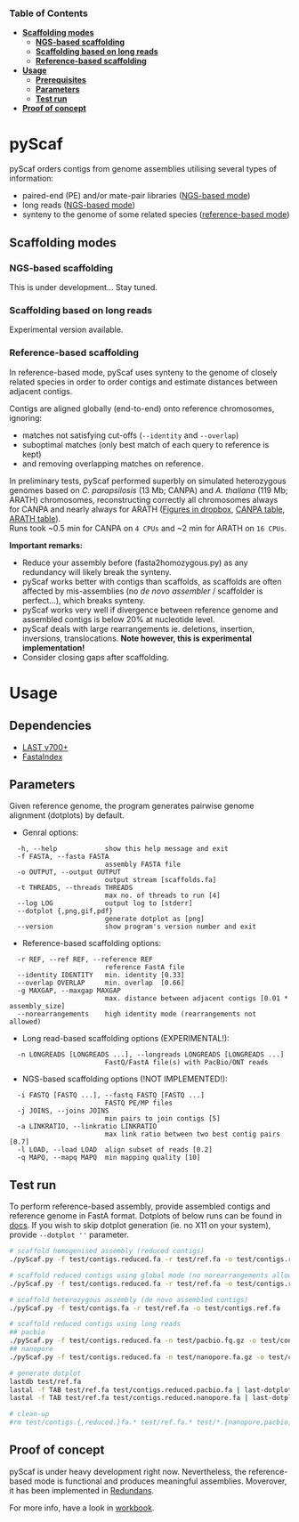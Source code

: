 ### Table of Contents
- **[Scaffolding modes](#scaffolding-modes)**
  - **[NGS-based scaffolding](#ngs-based-scaffolding)**
  - **[Scaffolding based on long reads](#scaffolding-based-on-long-reads)**
  - **[Reference-based scaffolding](#reference-based-scaffolding)**
- **[Usage](#usage)**
  - **[Prerequisites](#prerequisites)**  
  - **[Parameters](#parameters)**  
  - **[Test run](#test-run)**  
- **[Proof of concept](#proof-of-concept)**

# pyScaf

pyScaf orders contigs from genome assemblies utilising several types of information:
- paired-end (PE) and/or mate-pair libraries ([NGS-based mode](#ngs-based-scaffolding))
- long reads ([NGS-based mode](#scaffolding-based-on-long-reads))
- synteny to the genome of some related species ([reference-based mode](#reference-based-scaffolding))

## Scaffolding modes

### NGS-based scaffolding
This is under development... Stay tuned. 

### Scaffolding based on long reads
Experimental version available.

### Reference-based scaffolding
In reference-based mode, pyScaf uses synteny to the genome of closely related species in order to order contigs and estimate distances between adjacent contigs.

Contigs are aligned globally (end-to-end) onto reference chromosomes, ignoring:
- matches not satisfying cut-offs (`--identity` and `--overlap`)
- suboptimal matches (only best match of each query to reference is kept) 
- and removing overlapping matches on reference. 

In preliminary tests, pyScaf performed superbly on simulated heterozygous genomes based on *C. parapsilosis* (13 Mb; CANPA) and *A. thaliana* (119 Mb; ARATH) chromosomes, reconstructing correctly all chromosomes always for CANPA and nearly always for ARATH ([Figures in dropbox](https://www.dropbox.com/sh/bb7lwggo40xrwtc/AAAZ7pByVQQQ-WhUXZVeJaZVa/pyScaf?dl=0), [CANPA table](https://docs.google.com/spreadsheets/d/1InBExy-qKDLj-upd8tlPItVSKc4mLepZjZxB31ii9OY/edit#gid=2036953672), [ARATH table](https://docs.google.com/spreadsheets/d/1InBExy-qKDLj-upd8tlPItVSKc4mLepZjZxB31ii9OY/edit#gid=1920757821)).  
Runs took ~0.5 min for CANPA on `4 CPUs` and ~2 min for ARATH on `16 CPUs`. 

**Important remarks:**
- Reduce your assembly before (fasta2homozygous.py) as any redundancy will likely break the synteny.
- pyScaf works better with contigs than scaffolds, as scaffolds are often affected by mis-assemblies (no *de novo assembler* / scaffolder is perfect...), which breaks synteny. 
- pyScaf works very well if divergence between reference genome and assembled contigs is below 20% at nucleotide level. 
- pyScaf deals with large rearrangements ie. deletions, insertion, inversions, translocations. **Note however, this is experimental implementation!**
- Consider closing gaps after scaffolding. 

# Usage

## Dependencies
- [LAST v700+](http://last.cbrc.jp/)
- [FastaIndex](https://github.com/lpryszcz/FastaIndex)

## Parameters

Given reference genome, the program generates pairwise genome alignment (dotplots) by default. 

- Genral options:
```
  -h, --help            show this help message and exit
  -f FASTA, --fasta FASTA
                        assembly FASTA file
  -o OUTPUT, --output OUTPUT
                        output stream [scaffolds.fa]
  -t THREADS, --threads THREADS
                        max no. of threads to run [4]
  --log LOG             output log to [stderr]
  --dotplot {,png,gif,pdf}
                        generate dotplot as [png]
  --version             show program's version number and exit
```
- Reference-based scaffolding options:
```
  -r REF, --ref REF, --reference REF
                        reference FastA file
  --identity IDENTITY   min. identity [0.33]
  --overlap OVERLAP     min. overlap  [0.66]
  -g MAXGAP, --maxgap MAXGAP
                        max. distance between adjacent contigs [0.01 * assembly_size]
  --norearrangements    high identity mode (rearrangements not allowed)
```
- Long read-based scaffolding options (EXPERIMENTAL!): 
```
  -n LONGREADS [LONGREADS ...], --longreads LONGREADS [LONGREADS ...]
                        FastQ/FastA file(s) with PacBio/ONT reads
```
- NGS-based scaffolding options (!NOT IMPLEMENTED!):
```
  -i FASTQ [FASTQ ...], --fastq FASTQ [FASTQ ...]
                        FASTQ PE/MP files
  -j JOINS, --joins JOINS
                        min pairs to join contigs [5]
  -a LINKRATIO, --linkratio LINKRATIO
                        max link ratio between two best contig pairs [0.7]
  -l LOAD, --load LOAD  align subset of reads [0.2]
  -q MAPQ, --mapq MAPQ  min mapping quality [10]
```

## Test run
To perform reference-based assembly, provide assembled contigs and reference genome in FastA format.
Dotplots of below runs can be found in [docs](/docs).
If you wish to skip dotplot generation (ie. no X11 on your system), provide `--dotplot ''` parameter. 

```bash
# scaffold homogenised assembly (reduced contigs)
./pyScaf.py -f test/contigs.reduced.fa -r test/ref.fa -o test/contigs.reduced.ref.fa

# scaffold reduced contigs using global mode (no norearrangements allowed)
./pyScaf.py -f test/contigs.reduced.fa -r test/ref.fa -o test/contigs.reduced.ref.global.fa --norearrangements

# scaffold heterozygous assembly (de novo assembled contigs)
./pyScaf.py -f test/contigs.fa -r test/ref.fa -o test/contigs.ref.fa

# scaffold reduced contigs using long reads
## pacbio
./pyScaf.py -f test/contigs.reduced.fa -n test/pacbio.fq.gz -o test/contigs.reduced.pacbio.fa
## nanopore
./pyScaf.py -f test/contigs.reduced.fa -n test/nanopore.fa.gz -o test/contigs.reduced.nanopore.fa

# generate dotplot
lastdb test/ref.fa
lastal -f TAB test/ref.fa test/contigs.reduced.pacbio.fa | last-dotplot - test/contigs.reduced.pacbio.fa.ref.png
lastal -f TAB test/ref.fa test/contigs.reduced.nanopore.fa | last-dotplot - test/contigs.reduced.nanopore.fa.ref.png

# clean-up
#rm test/contigs.{,reduced.}fa.* test/ref.fa.* test/*.{nanopore,pacbio,ref}* test/*.log
```

## Proof of concept
pyScaf is under heavy development right now.
Nevertheless, the reference-based mode is functional and produces meaningful assemblies. Moverover, it has been implemented in [Redundans](https://github.com/lpryszcz/redundans).

For more info, have a look in [workbook](https://docs.google.com/document/d/1WNw6FYZXNI2sKJ1hBZ0LI9CWJSQ-BTQID7jL9lLvYaA/edit?usp=sharing). 

